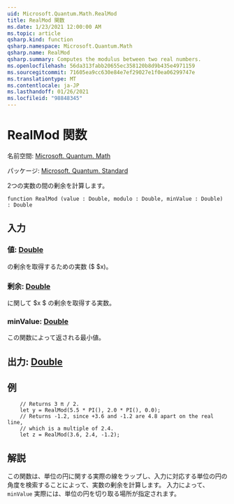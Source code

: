 ```yaml
---
uid: Microsoft.Quantum.Math.RealMod
title: RealMod 関数
ms.date: 1/23/2021 12:00:00 AM
ms.topic: article
qsharp.kind: function
qsharp.namespace: Microsoft.Quantum.Math
qsharp.name: RealMod
qsharp.summary: Computes the modulus between two real numbers.
ms.openlocfilehash: 56da313fabb20655ec358120b8d9b435e4971159
ms.sourcegitcommit: 71605ea9cc630e84e7ef29027e1f0ea06299747e
ms.translationtype: MT
ms.contentlocale: ja-JP
ms.lasthandoff: 01/26/2021
ms.locfileid: "98848345"
---
```

# <a name="realmod-function"></a>RealMod 関数

名前空間: [Microsoft. Quantum. Math](xref:Microsoft.Quantum.Math)

パッケージ: [Microsoft. Quantum. Standard](https://nuget.org/packages/Microsoft.Quantum.Standard)


2つの実数の間の剰余を計算します。

```qsharp
function RealMod (value : Double, modulo : Double, minValue : Double) : Double
```


## <a name="input"></a>入力

### <a name="value--double"></a>値: [Double](xref:microsoft.quantum.lang-ref.double)

の剰余を取得するための実数 ($ $x)。


### <a name="modulo--double"></a>剰余: [Double](xref:microsoft.quantum.lang-ref.double)

に関して $x $ の剰余を取得する実数。


### <a name="minvalue--double"></a>minValue: [Double](xref:microsoft.quantum.lang-ref.double)

この関数によって返される最小値。



## <a name="output--double"></a>出力: [Double](xref:microsoft.quantum.lang-ref.double)



## <a name="example"></a>例

```qsharp
    // Returns 3 π / 2.
    let y = RealMod(5.5 * PI(), 2.0 * PI(), 0.0);
    // Returns -1.2, since +3.6 and -1.2 are 4.8 apart on the real line,
    // which is a multiple of 2.4.
    let z = RealMod(3.6, 2.4, -1.2);
```

## <a name="remarks"></a>解説

この関数は、単位の円に関する実際の線をラップし、入力に対応する単位の円の角度を検索することによって、実数の剰余を計算します。
入力によって、 `minValue` 実際には、単位の円を切り取る場所が指定されます。